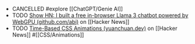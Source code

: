 - CANCELLED #explore [[ChatGPT/Genie AI]]
- TODO [Show HN: I built a free in-browser Llama 3 chatbot powered by WebGPU (github.com/abi)](https://news.ycombinator.com/item?id=40252569) on [[Hacker News]]
- TODO [Time-Based CSS Animations (yuanchuan.dev)](https://news.ycombinator.com/item?id=40262236) on [[Hacker News]] #[[CSS/Animations]]